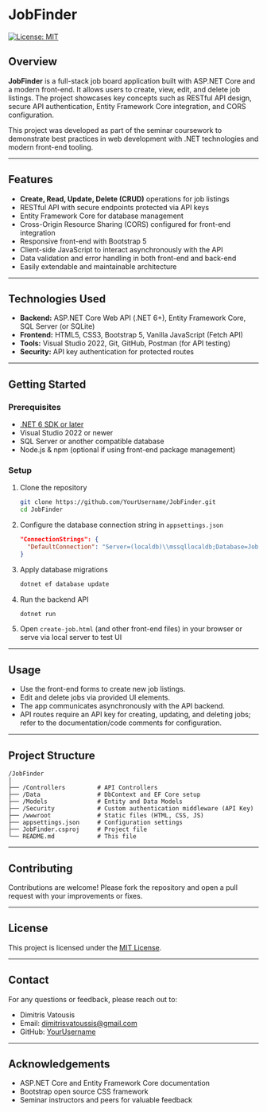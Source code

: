 # JobFinder

[![License: MIT](https://img.shields.io/badge/License-MIT-blue.svg)](LICENSE)


## Overview

**JobFinder** is a full-stack job board application built with ASP.NET Core and a modern front-end. It allows users to create, view, edit, and delete job listings. The project showcases key concepts such as RESTful API design, secure API authentication, Entity Framework Core integration, and CORS configuration.

This project was developed as part of the seminar coursework to demonstrate best practices in web development with .NET technologies and modern front-end tooling.

---

## Features

- **Create, Read, Update, Delete (CRUD)** operations for job listings
- RESTful API with secure endpoints protected via API keys
- Entity Framework Core for database management
- Cross-Origin Resource Sharing (CORS) configured for front-end integration
- Responsive front-end with Bootstrap 5
- Client-side JavaScript to interact asynchronously with the API
- Data validation and error handling in both front-end and back-end
- Easily extendable and maintainable architecture

---

## Technologies Used

- **Backend:** ASP.NET Core Web API (.NET 6+), Entity Framework Core, SQL Server (or SQLite)
- **Frontend:** HTML5, CSS3, Bootstrap 5, Vanilla JavaScript (Fetch API)
- **Tools:** Visual Studio 2022, Git, GitHub, Postman (for API testing)
- **Security:** API key authentication for protected routes

---

## Getting Started

### Prerequisites

- [.NET 6 SDK or later](https://dotnet.microsoft.com/download)
- Visual Studio 2022 or newer
- SQL Server or another compatible database
- Node.js & npm (optional if using front-end package management)

### Setup

1. Clone the repository  
   ```bash
   git clone https://github.com/YourUsername/JobFinder.git
   cd JobFinder
   ```

2. Configure the database connection string in `appsettings.json`  
   ```json
   "ConnectionStrings": {
     "DefaultConnection": "Server=(localdb)\\mssqllocaldb;Database=JobFinderDb;Trusted_Connection=True;MultipleActiveResultSets=true"
   }
   ```

3. Apply database migrations  
   ```bash
   dotnet ef database update
   ```

4. Run the backend API  
   ```bash
   dotnet run
   ```

5. Open `create-job.html` (and other front-end files) in your browser or serve via local server to test UI

---

## Usage

- Use the front-end forms to create new job listings.
- Edit and delete jobs via provided UI elements.
- The app communicates asynchronously with the API backend.
- API routes require an API key for creating, updating, and deleting jobs; refer to the documentation/code comments for configuration.

---

## Project Structure

```
/JobFinder
│
├── /Controllers         # API Controllers
├── /Data                # DbContext and EF Core setup
├── /Models              # Entity and Data Models
├── /Security            # Custom authentication middleware (API Key)
├── /wwwroot             # Static files (HTML, CSS, JS)
├── appsettings.json     # Configuration settings
├── JobFinder.csproj     # Project file
└── README.md            # This file
```

---

## Contributing

Contributions are welcome! Please fork the repository and open a pull request with your improvements or fixes.

---

## License

This project is licensed under the [MIT License](LICENSE).

---

## Contact

For any questions or feedback, please reach out to:

- Dimitris Vatousis  
- Email: dimitrisvatoussis@gmail.com  
- GitHub: [YourUsername](https://github.com/TsipiDev)

---

## Acknowledgements

- ASP.NET Core and Entity Framework Core documentation  
- Bootstrap open source CSS framework  
- Seminar instructors and peers for valuable feedback

